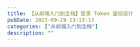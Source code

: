 ```yaml
---
title: 【从前端入门到全栈】登录 Token 鉴权设计
pubDate: 2023-09-29 23:13:13
categories: ["从前端入门到全栈"]
description: ""
---
```

